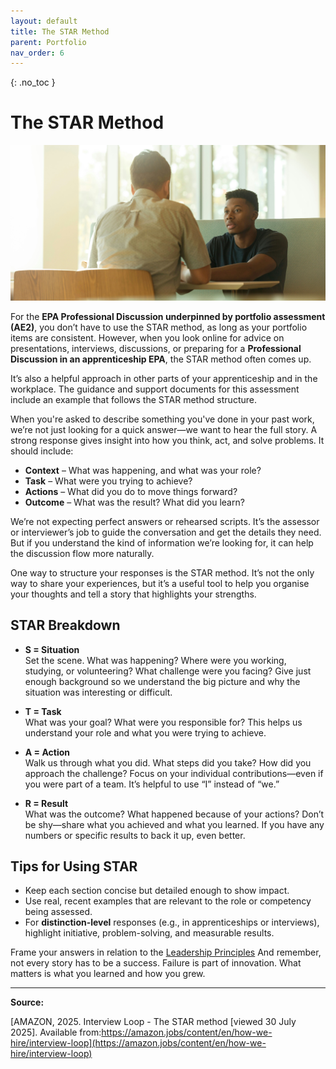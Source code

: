 ```yaml
---
layout: default
title: The STAR Method
parent: Portfolio
nav_order: 6
---
```


{: .no_toc }


# The STAR Method

![Discussion](../images/linkedin-sales-solutions-W3Jl3jREpDY-unsplash.jpg)

For the **EPA Professional Discussion underpinned by portfolio assessment (AE2)**, you don’t have to use the STAR method, as long as your portfolio items are consistent. However, when you look online for advice on presentations, interviews, discussions, or preparing for a **Professional Discussion in an apprenticeship EPA**, the STAR method often comes up.

It’s also a helpful approach in other parts of your apprenticeship and in the workplace. The guidance and support documents for this assessment include an example that follows the STAR method structure.

When you're asked to describe something you've done in your past work, we’re not just looking for a quick answer—we want to hear the full story. A strong response gives insight into how you think, act, and solve problems. It should include:

- **Context** – What was happening, and what was your role?
- **Task** – What were you trying to achieve?
- **Actions** – What did you do to move things forward?
- **Outcome** – What was the result? What did you learn?

We’re not expecting perfect answers or rehearsed scripts. It’s the assessor or interviewer’s job to guide the conversation and get the details they need. But if you understand the kind of information we’re looking for, it can help the discussion flow more naturally.

One way to structure your responses is the STAR method. It’s not the only way to share your experiences, but it’s a useful tool to help you organise your thoughts and tell a story that highlights your strengths.

## STAR Breakdown

- **S = Situation**  
  Set the scene. What was happening? Where were you working, studying, or volunteering? What challenge were you facing? Give just enough background so we understand the big picture and why the situation was interesting or difficult.

- **T = Task**  
  What was your goal? What were you responsible for? This helps us understand your role and what you were trying to achieve.

- **A = Action**  
  Walk us through what you did. What steps did you take? How did you approach the challenge? Focus on your individual contributions—even if you were part of a team. It’s helpful to use “I” instead of “we.”

- **R = Result**  
  What was the outcome? What happened because of your actions? Don’t be shy—share what you achieved and what you learned. If you have any numbers or specific results to back it up, even better.

## Tips for Using STAR

- Keep each section concise but detailed enough to show impact.
- Use real, recent examples that are relevant to the role or competency being assessed.
- For **distinction-level** responses (e.g., in apprenticeships or interviews), highlight initiative, problem-solving, and measurable results.

Frame your answers in relation to the [Leadership Principles](https://www.amazon.jobs/content/en-gb/-principles) And remember, not every story has to be a success. Failure is part of innovation. What matters is what you learned and how you grew.

---

**Source:**  

[AMAZON, 2025. Interview Loop - The STAR method [viewed 30 July 2025]. Available from:https://amazon.jobs/content/en/how-we-hire/interview-loop](https://amazon.jobs/content/en/how-we-hire/interview-loop)
